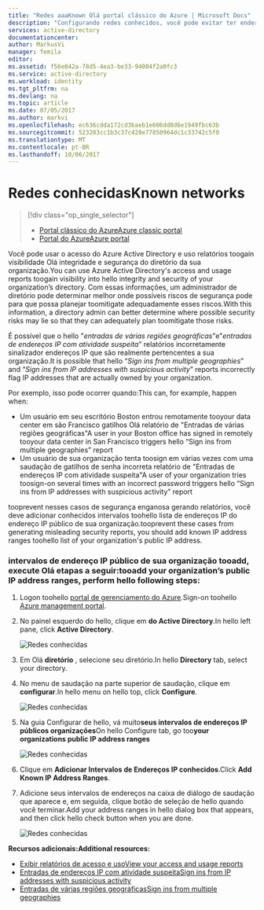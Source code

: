 ```yaml
---
title: "Redes aaaKnown Olá portal clássico do Azure | Microsoft Docs"
description: "Configurando redes conhecidos, você pode evitar ter endereços IP que pertencem a sua organização incluída no hello entradas de várias regiões geográficas e entradas de endereços IP com relatórios de atividade suspeita."
services: active-directory
documentationcenter: 
author: MarkusVi
manager: femila
editor: 
ms.assetid: f56e042a-78d5-4ea3-be33-94004f2a0fc3
ms.service: active-directory
ms.workload: identity
ms.tgt_pltfrm: na
ms.devlang: na
ms.topic: article
ms.date: 07/05/2017
ms.author: markvi
ms.openlocfilehash: ec636cdda172cd3baeb1e606dd8d6e1949fbc63b
ms.sourcegitcommit: 523283cc1b3c37c428e77850964dc1c33742c5f0
ms.translationtype: MT
ms.contentlocale: pt-BR
ms.lasthandoff: 10/06/2017
---
```

# <a name="known-networks"></a><span data-ttu-id="95d7d-103">Redes conhecidas</span><span class="sxs-lookup"><span data-stu-id="95d7d-103">Known networks</span></span>

> [!div class="op_single_selector"]
> * [<span data-ttu-id="95d7d-104">Portal clássico do Azure</span><span class="sxs-lookup"><span data-stu-id="95d7d-104">Azure classic portal</span></span>](active-directory-known-networks.md)
> * [<span data-ttu-id="95d7d-105">Portal do Azure</span><span class="sxs-lookup"><span data-stu-id="95d7d-105">Azure portal</span></span>](active-directory-known-networks-azure-portal.md)
> 
> 


<span data-ttu-id="95d7d-106">Você pode usar o acesso do Azure Active Directory e uso relatórios toogain visibilidade Olá integridade e segurança do diretório da sua organização.</span><span class="sxs-lookup"><span data-stu-id="95d7d-106">You can use Azure Active Directory's access and usage reports toogain visibility into hello integrity and security of your organization’s directory.</span></span> <span data-ttu-id="95d7d-107">Com essas informações, um administrador de diretório pode determinar melhor onde possíveis riscos de segurança pode para que possa planejar toomitigate adequadamente esses riscos.</span><span class="sxs-lookup"><span data-stu-id="95d7d-107">With this information, a directory admin can better determine where possible security risks may lie so that they can adequately plan toomitigate those risks.</span></span>

<span data-ttu-id="95d7d-108">É possível que o hello "*entradas de várias regiões geográficas*"e"*entradas de endereços IP com atividade suspeita*" relatórios incorretamente sinalizador endereços IP que são realmente pertencentes a sua organização.</span><span class="sxs-lookup"><span data-stu-id="95d7d-108">It is possible that hello “*Sign ins from multiple geographies*” and “*Sign ins from IP addresses with suspicious activity*” reports incorrectly flag IP addresses that are actually owned by your organization.</span></span> 

<span data-ttu-id="95d7d-109">Por exemplo, isso pode ocorrer quando:</span><span class="sxs-lookup"><span data-stu-id="95d7d-109">This can, for example, happen when:</span></span> 

* <span data-ttu-id="95d7d-110">Um usuário em seu escritório Boston entrou remotamente tooyour data center em são Francisco gatilhos Olá relatório de "Entradas de várias regiões geográficas"</span><span class="sxs-lookup"><span data-stu-id="95d7d-110">A user in your Boston office has signed in remotely tooyour data center in San Francisco triggers hello “Sign ins from multiple geographies” report</span></span> 
* <span data-ttu-id="95d7d-111">Um usuário de sua organização tenta toosign em várias vezes com uma saudação de gatilhos de senha incorreta relatório de "Entradas de endereços IP com atividade suspeita"</span><span class="sxs-lookup"><span data-stu-id="95d7d-111">A user of your organization tries toosign-on several times with an incorrect password triggers hello “Sign ins from IP addresses with suspicious activity” report</span></span> 

<span data-ttu-id="95d7d-112">tooprevent nesses casos de segurança enganosa gerando relatórios, você deve adicionar conhecidos intervalos toohello lista de endereços IP do endereço IP público de sua organização.</span><span class="sxs-lookup"><span data-stu-id="95d7d-112">tooprevent these cases from generating misleading security reports, you should add known IP address ranges toohello list of your organization's public IP address.</span></span>    

### <a name="tooadd-your-organizations-public-ip-address-ranges-perform-hello-following-steps"></a><span data-ttu-id="95d7d-113">intervalos de endereço IP público de sua organização tooadd, execute Olá etapas a seguir:</span><span class="sxs-lookup"><span data-stu-id="95d7d-113">tooadd your organization’s public IP address ranges, perform hello following steps:</span></span>

1. <span data-ttu-id="95d7d-114">Logon toohello [portal de gerenciamento do Azure](https://manage.windowsazure.com).</span><span class="sxs-lookup"><span data-stu-id="95d7d-114">Sign-on toohello [Azure management portal](https://manage.windowsazure.com).</span></span>

2. <span data-ttu-id="95d7d-115">No painel esquerdo do hello, clique em **do Active Directory**.</span><span class="sxs-lookup"><span data-stu-id="95d7d-115">In hello left pane, click **Active Directory**.</span></span> 

    ![Redes conhecidas](./media/active-directory-known-networks/known-netwoks-01.png)

3. <span data-ttu-id="95d7d-117">Em Olá **diretório** , selecione seu diretório.</span><span class="sxs-lookup"><span data-stu-id="95d7d-117">In hello **Directory** tab, select your directory.</span></span>

4. <span data-ttu-id="95d7d-118">No menu de saudação na parte superior de saudação, clique em **configurar**.</span><span class="sxs-lookup"><span data-stu-id="95d7d-118">In hello menu on hello top, click **Configure**.</span></span> 

    ![Redes conhecidas](./media/active-directory-known-networks/known-netwoks-02.png)

5. <span data-ttu-id="95d7d-120">Na guia Configurar de hello, vá muito**seus intervalos de endereços IP públicos organizações**</span><span class="sxs-lookup"><span data-stu-id="95d7d-120">On hello Configure tab, go too**your organizations public IP address ranges**</span></span> 

    ![Redes conhecidas](./media/active-directory-known-networks/known-netwoks-03.png)

6. <span data-ttu-id="95d7d-122">Clique em **Adicionar Intervalos de Endereços IP conhecidos**.</span><span class="sxs-lookup"><span data-stu-id="95d7d-122">Click **Add Known IP Address Ranges**.</span></span>

7. <span data-ttu-id="95d7d-123">Adicione seus intervalos de endereços na caixa de diálogo de saudação que aparece e, em seguida, clique botão de seleção de hello quando você terminar.</span><span class="sxs-lookup"><span data-stu-id="95d7d-123">Add your address ranges in hello dialog box that appears, and then click hello check button  when you are done.</span></span> 

    ![Redes conhecidas](./media/active-directory-known-networks/known-netwoks-04.png)

<span data-ttu-id="95d7d-125">**Recursos adicionais:**</span><span class="sxs-lookup"><span data-stu-id="95d7d-125">**Additional resources:**</span></span>

* [<span data-ttu-id="95d7d-126">Exibir relatórios de acesso e uso</span><span class="sxs-lookup"><span data-stu-id="95d7d-126">View your access and usage reports</span></span>](active-directory-view-access-usage-reports.md)
* [<span data-ttu-id="95d7d-127">Entradas de endereços IP com atividade suspeita</span><span class="sxs-lookup"><span data-stu-id="95d7d-127">Sign ins from IP addresses with suspicious activity</span></span>](active-directory-reporting-sign-ins-from-ip-addresses-with-suspicious-activity.md)
* [<span data-ttu-id="95d7d-128">Entradas de várias regiões geográficas</span><span class="sxs-lookup"><span data-stu-id="95d7d-128">Sign ins from multiple geographies</span></span>](active-directory-reporting-sign-ins-from-multiple-geographies.md)

